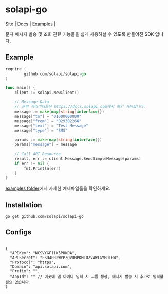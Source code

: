 # solapi-go

[Site](https://www.solapi.com/) |
[Docs](https://docs.solapi.com/) |
[Examples](https://github.com/solapi/solapi-go/tree/master/_examples) |

문자 메시지 발송 및 조회 관련 기능들을 쉽게 사용하실 수 있도록 만들어진 SDK 입니다.

## Example

```go
require (
        github.com/solapi/solapi-go
)

func main() {
	client := solapi.NewClient()

	// Message Data
	// 관련 파라미터들은 https://docs.solapi.com에서 확인 가능합니다.
	message := make(map[string]interface{})
	message["to"] = "01000000000"
	message["from"] = "029302266"
	message["text"] = "Test Message"
	message["type"] = "SMS"

	params := make(map[string]interface{})
	params["message"] = message

	// Call API Resource
	result, err := client.Message.SendSimpleMessage(params)
	if err != nil {
		fmt.Println(err)
	}
}
```

[examples folder](https://github.com/solapi/solapi-go/tree/master/_examples)에서 자세한 예제파일들을 확인하세요.

## Installation

```
go get github.com/solapi/solapi-go
```

## Configs

```

{
  "APIKey": "NCSVYGF1IK5PUKDA",
  "APISecret": "FSD4ER2WYPZQVDBPKMLOZVAWTGYBDTRW",
  "Protocol": "https",
  "Domain": "api.solapi.com",
  "Prefix": "",
  "AppId": "" // 이곳에 앱 아이디 입력 시 그룹 생성, 메시지 발송 시 추가로 입력할 필요 없습니다.
}

```
